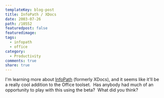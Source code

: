 ```yaml
---
templateKey: blog-post
title: InfoPath / XDocs
date: 2003-07-26
path: /10552
featuredpost: false
featuredimage:
tags:
  - infopath
  - office
category:
  - Productivity
comments: true
share: true
---
```


I'm learning more about [InfoPath](http://microsoft.com/office/preview/infopath/overview.asp) (formerly XDocs), and it seems like it'll be a really cool addition to the Office toolset.  Has anybody had much of an opportunity to play with this using the beta?  What did you think?
